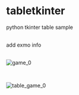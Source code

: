 # tabletkinter
python tkinter table sample
<br />


<br />
add exmo info
<br />



<br>

![game_0](https://github.com/user-attachments/assets/9d17d9f6-acc7-40fd-937e-2d8a62895eff)

<br>


![table_game_0](https://github.com/user-attachments/assets/aa68e2df-dd98-45fe-a4da-f172634cfaeb)
